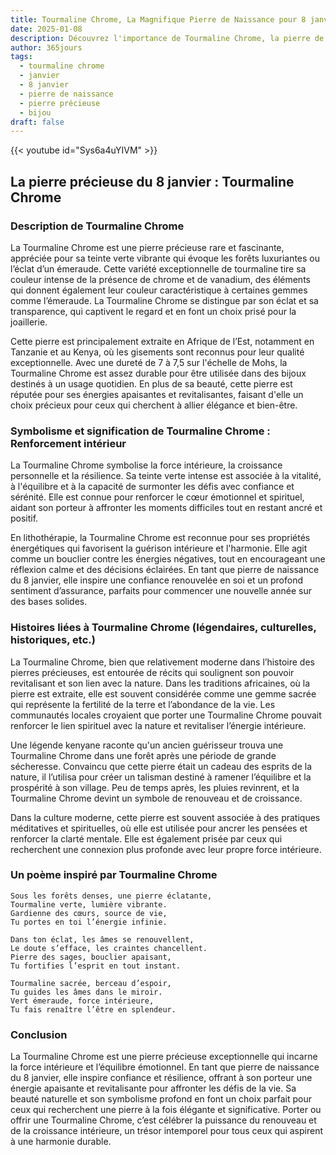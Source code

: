 ```yaml
---
title: Tourmaline Chrome, La Magnifique Pierre de Naissance pour 8 janvier
date: 2025-01-08
description: Découvrez l'importance de Tourmaline Chrome, la pierre de naissance du 8 janvier qui symbolise Renforcement intérieur. Laissez sa beauté et sa signification illuminer votre journée.
author: 365jours
tags:
  - tourmaline chrome
  - janvier
  - 8 janvier
  - pierre de naissance
  - pierre précieuse
  - bijou
draft: false
---
```


{{< youtube id="Sys6a4uYIVM" >}}

## La pierre précieuse du 8 janvier : Tourmaline Chrome

### Description de Tourmaline Chrome

La Tourmaline Chrome est une pierre précieuse rare et fascinante, appréciée pour sa teinte verte vibrante qui évoque les forêts luxuriantes ou l’éclat d’un émeraude. Cette variété exceptionnelle de tourmaline tire sa couleur intense de la présence de chrome et de vanadium, des éléments qui donnent également leur couleur caractéristique à certaines gemmes comme l’émeraude. La Tourmaline Chrome se distingue par son éclat et sa transparence, qui captivent le regard et en font un choix prisé pour la joaillerie.

Cette pierre est principalement extraite en Afrique de l’Est, notamment en Tanzanie et au Kenya, où les gisements sont reconnus pour leur qualité exceptionnelle. Avec une dureté de 7 à 7,5 sur l'échelle de Mohs, la Tourmaline Chrome est assez durable pour être utilisée dans des bijoux destinés à un usage quotidien. En plus de sa beauté, cette pierre est réputée pour ses énergies apaisantes et revitalisantes, faisant d'elle un choix précieux pour ceux qui cherchent à allier élégance et bien-être.

### Symbolisme et signification de Tourmaline Chrome : Renforcement intérieur

La Tourmaline Chrome symbolise la force intérieure, la croissance personnelle et la résilience. Sa teinte verte intense est associée à la vitalité, à l'équilibre et à la capacité de surmonter les défis avec confiance et sérénité. Elle est connue pour renforcer le cœur émotionnel et spirituel, aidant son porteur à affronter les moments difficiles tout en restant ancré et positif.

En lithothérapie, la Tourmaline Chrome est reconnue pour ses propriétés énergétiques qui favorisent la guérison intérieure et l'harmonie. Elle agit comme un bouclier contre les énergies négatives, tout en encourageant une réflexion calme et des décisions éclairées. En tant que pierre de naissance du 8 janvier, elle inspire une confiance renouvelée en soi et un profond sentiment d’assurance, parfaits pour commencer une nouvelle année sur des bases solides.

### Histoires liées à Tourmaline Chrome (légendaires, culturelles, historiques, etc.)

La Tourmaline Chrome, bien que relativement moderne dans l’histoire des pierres précieuses, est entourée de récits qui soulignent son pouvoir revitalisant et son lien avec la nature. Dans les traditions africaines, où la pierre est extraite, elle est souvent considérée comme une gemme sacrée qui représente la fertilité de la terre et l’abondance de la vie. Les communautés locales croyaient que porter une Tourmaline Chrome pouvait renforcer le lien spirituel avec la nature et revitaliser l’énergie intérieure.

Une légende kenyane raconte qu'un ancien guérisseur trouva une Tourmaline Chrome dans une forêt après une période de grande sécheresse. Convaincu que cette pierre était un cadeau des esprits de la nature, il l’utilisa pour créer un talisman destiné à ramener l’équilibre et la prospérité à son village. Peu de temps après, les pluies revinrent, et la Tourmaline Chrome devint un symbole de renouveau et de croissance.

Dans la culture moderne, cette pierre est souvent associée à des pratiques méditatives et spirituelles, où elle est utilisée pour ancrer les pensées et renforcer la clarté mentale. Elle est également prisée par ceux qui recherchent une connexion plus profonde avec leur propre force intérieure.

### Un poème inspiré par Tourmaline Chrome

```
Sous les forêts denses, une pierre éclatante,  
Tourmaline verte, lumière vibrante.  
Gardienne des cœurs, source de vie,  
Tu portes en toi l’énergie infinie.

Dans ton éclat, les âmes se renouvellent,  
Le doute s’efface, les craintes chancellent.  
Pierre des sages, bouclier apaisant,  
Tu fortifies l’esprit en tout instant.

Tourmaline sacrée, berceau d’espoir,  
Tu guides les âmes dans le miroir.  
Vert émeraude, force intérieure,  
Tu fais renaître l’être en splendeur.  
```

### Conclusion

La Tourmaline Chrome est une pierre précieuse exceptionnelle qui incarne la force intérieure et l’équilibre émotionnel. En tant que pierre de naissance du 8 janvier, elle inspire confiance et résilience, offrant à son porteur une énergie apaisante et revitalisante pour affronter les défis de la vie. Sa beauté naturelle et son symbolisme profond en font un choix parfait pour ceux qui recherchent une pierre à la fois élégante et significative. Porter ou offrir une Tourmaline Chrome, c’est célébrer la puissance du renouveau et de la croissance intérieure, un trésor intemporel pour tous ceux qui aspirent à une harmonie durable.